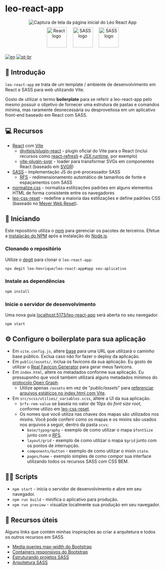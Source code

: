 # leo-react-app

<div align="center">
	<img src="https://user-images.githubusercontent.com/72027449/212686494-3c9d878f-c269-4520-aa61-649a2d94f691.gif"
	alt="Captura de tela da página inicial do Léo React App" />
</div>

<div align="center">
	<a href="https://pt-br.reactjs.org/"
	target="_blank"
	rel="external referrer noopener"
	style="display: inline-block; padding: 8px">
		<img src="https://cdn.jsdelivr.net/gh/devicons/devicon/icons/react/react-original.svg"
		alt="React logo"
		width="65" />
	</a>
	<a href="https://vitejs.dev"
	target="_blank"
	rel="external referrer noopener"
	style="display: inline-block; padding: 8px">
		<img src="https://vitejs.dev/logo.svg"
		alt="SASS logo"
		width="65" />         
	</a>
	<a href="https://sass-lang.com/"
	target="_blank"
	rel="external referrer noopener"
	style="display: inline-block; padding: 8px">
        <img src="https://cdn.jsdelivr.net/gh/devicons/devicon/icons/sass/sass-original.svg"
		alt="SASS logo"
		width="65" />
	</a>
</div>

[![en](https://img.shields.io/badge/idioma-en-red.svg)](https://github.com/Leo-Henrique/leo-react-app/blob/main/README.md)
[![pt-br](https://img.shields.io/badge/idioma-pt--br-green.svg)](https://github.com/Leo-Henrique/leo-react-app/blob/main/README-pt-BR.md)

## 🔎 Introdução

`leo-react-app` se trata de um template / ambiente de desenvolvimento em React e SASS para web utilizando Vite.

Gosto de utilizar o termo **boilerplate** para se referir a leo-react-app pelo mesmo possuir o objetivo de fornecer uma estrutura de pastas e comandos mínima, mas raramente desnecessária ou desproveitosa em um aplicativo front-end baseado em React com SASS.

## 💻 Recursos

* [React](https://pt-br.reactjs.org/) com [Vite](https://vitejs.dev/)
	* [@vitejs/plugin-react](https://github.com/vitejs/vite-plugin-react/tree/main/packages/plugin-react) - plugin oficial do Vite para o React (inclui recursos como [react-refresh](https://www.npmjs.com/package/react-refresh) e [JSX runtime](https://github.com/alloc/vite-react-jsx#faq), por exemplo)
	* [vite-plugin-svgr](https://github.com/pd4d10/vite-plugin-svgr) - loader para transformar SVGs em componentes React (baseado em [SVGR](https://react-svgr.com/))
* [SASS](https://www.npmjs.com/package/sass) - implementação JS do pré-processador SASS
	* [RFS](https://github.com/twbs/rfs#readme) - redimensionamento automático de tamanhos de fonte e espaçamentos com SASS
* [normalize.css](https://github.com/necolas/normalize.css) - normaliza estilizações padrões em alguns elementos HTML de forma consistente entre os navegadores
* [leo-css-reset](https://github.com/Leo-Henrique/leo-css-reset) - redefine a maioria das estilizações e define padrões CSS (baseado no [Meyer Web Reset](https://meyerweb.com/eric/tools/css/reset/)).

## 🚀 Iniciando

Este repositório utiliza o [npm](https://www.npmjs.com/) para gerenciar os pacotes de terceiros. Efetue a [instalação do NPM](https://docs.npmjs.com/downloading-and-installing-node-js-and-npm) após a instalação do [Node.js](https://nodejs.org/pt-br/).

### Clonando o repositório

Utilize o [degit](https://github.com/Rich-Harris/degit) para clonar o `leo-react-app`:

```bash
npx degit leo-henrique/leo-react-app#app seu-aplicativo
```

### Instale as dependências

```bash
npm install
```

### Inicie o servidor de desenvolvimento

Uma nova guia [localhost:5173/leo-react-app](http://localhost:5173/leo-react-app) será aberta no seu navegador.

```
npm start
```

## ⚙️ Configure o boilerplate para sua aplicação

* Em `vite.config.js`, altere [base](https://vitejs.dev/config/shared-options.html#base) para uma URL que utilizará o caminho base público. Exclua caso não for fazer o deploy da aplicação.
* Em `public/assets/`, inclua os favicons da sua aplicação. Eu gosto de utilizar o [Real Favicon Generator](https://realfavicongenerator.net/) para gerar meus favicons.
* Em `index.html`, altere os metadados conforme sua aplicação. Eu pressuponho que você também utilizará alguns metadados mínimos do [protocolo Open Graph](https://ogp.me/).
	* Utilize apenas `/assets` em vez de "*public/assets*" para [referenciar arquivos estáticos no index.html com Vite](https://vitejs.dev/guide/assets.html#the-public-directory).
* Em `src/scss/utilies/_variables.scss`, altere a UI da sua aplicação.
	* `$rfs-rem-value` se baseia no valor de 10px do *font size root*, conforme utilizo em [leo-css-reset](https://github.com/Leo-Henrique/leo-css-reset).
	* Os nomes que você utiliza nas chaves dos mapas são utilizados nos mixins. Você pode conferir como os mapas e os mixins são usados nos arquivos a seguir, dentro da pasta `scss`:
		* `base/typography` - exemplo de como utilizar o mapa `$fontSize` junto com o [RFS](https://github.com/twbs/rfs#readme).
		* `layout/grid` - exemplo de como utilizar o mapa `$grid` junto com os pontos de interrupção.
		* `components/button` - exemplo de como utilizar o mixin `state`.
		* `pages/home` - exemplo simples de como compor sua interface utilizando todos os recursos SASS com CSS BEM.

## 👨‍💻 Scripts 

* `npm start` - inicia o servidor de desenvolvimento e abre em seu navegador.
* `npm run build` - minifica o aplicativo para produção.
* `npm run preview` - visualize localmente sua produção em seu navegador.

## 🔗 Recursos úteis

Alguns links que contém minhas inspirações ao criar a arquitetura e todos os outros recursos em SASS.

* [Media queries max-width do Bootstrap](https://getbootstrap.com/docs/5.3/layout/breakpoints/#max-width)
* [Containers responsivos do Bootstrap](https://getbootstrap.com/docs/5.3/layout/containers/#responsive-containers)
* [Estruturando projetos SASS](https://itnext.io/structuring-your-sass-projects-c8d41fa55ed4)
* [Arquitetura SASS](https://gist.github.com/AdamMarsden/7b85e8d5bdb5bef969a0)